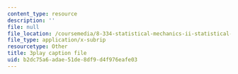 ```yaml
---
content_type: resource
description: ''
file: null
file_location: /coursemedia/8-334-statistical-mechanics-ii-statistical-physics-of-fields-spring-2014/b2dc75a6adae51de8df9d4f976eafe03_1581262.vtt
file_type: application/x-subrip
resourcetype: Other
title: 3play caption file
uid: b2dc75a6-adae-51de-8df9-d4f976eafe03
---
```


